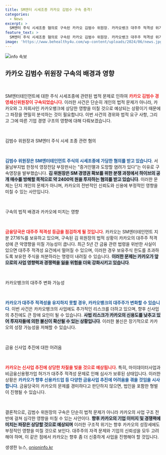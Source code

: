 ```yaml
---
title: SM엔터 시세조종 카카오 김범수 구속 충격!
categories:
  - News
excerpt: >
  SM엔터 주식 시세조종 혐의로 구속된 카카오 김범수 위원장. 카카오뱅크 대주주 적격성 위기로 금융 시장에 치명타가 될까? 카카오의 미래가 불확실해졌다! 클릭하여 자세히 알아보세요!
feature_text: >
  SM엔터 주식 시세조종 혐의로 구속된 카카오 김범수 위원장. 카카오뱅크 대주주 적격성 위기로 금융 시장에 치명타가 될까? 카카오의 미래가 불확실해졌다! 클릭하여 자세히 알아보세요!
image: 'https://www.behealthy4u.com/wp-content/uploads/2024/06/news.jpg'
---
```


<p><img src="https://www.behealthy4u.com/wp-content/uploads/2024/06/news.jpg" alt="info 속보" /></p>

<h2 data-ke-size="size26">카카오 김범수 위원장 구속의 배경과 영향</h2>

<p data-ke-size="size16">&nbsp;</p>

<p>SM엔터테인먼트에 대한 주식 시세조종에 관련된 법적 문제로 인하여 <b><span style="color: #ee2323;">카카오 김범수 경영쇄신위원장이 구속되었습니다</span></b>. 이러한 사건은 단순히 개인의 법적 문제가 아니라, 카카오와 그 자회사인 카카오뱅크에 상당한 영향을 미칠 것으로 예상되는 상황이기 때문에 그 파장을 면밀히 분석하는 것이 필요합니다. 이번 사건의 경위와 법적 요구 사항, 그리고 그에 따른 기업 경영 구조의 영향에 대해 다뤄보겠습니다.</p>

<p data-ke-size="size16">&nbsp;</p>

<p>김범수 위원장과 SM엔터 주식 시세 조종 관련 혐의</p>

<p data-ke-size="size16">&nbsp;</p>

<p><b><span style="color: #1a5490;">김범수 위원장은 SM엔터테인먼트 주식의 시세조종에 가담한 혐의를 받고 있습니다</span></b>. 서울남부지법 한정석 영장전담 부장판사는 "증거인멸과 도망할 염려가 있다"는 이유로 구속영장을 발부했습니다. <b><span style="background-color: #21538527;">김 위원장은 SM 경영권 확보를 위한 분쟁 과정에서 하이브의 공개 매수를 방해할 목적으로 약 2400억 원을 투자하는 혐의를 받고 있습니다</span></b>. 이러한 문제는 단지 개인의 문제가 아니며, 카카오의 전반적인 신뢰도와 신용에 부정적인 영향을 미칠 수 있는 사안입니다.</p>

<p data-ke-size="size16">&nbsp;</p>

<p>구속의 법적 배경과 카카오에 미치는 영향</p>

<p data-ke-size="size16">&nbsp;</p>

<p><b><span style="color: #ee2323;">금융당국은 대주주 적격성 등급을 점검하게 될 것입니다</span></b>. 카카오는 SM엔터테인먼트 지분 27.16%를 보유하고 있으며, 구속된 김 위원장의 법적 상황이 카카오의 대주주 적격성에 큰 악영향을 미칠 가능성이 큽니다. 최근 5년 간 금융 관련 법령을 위반한 사실이 있으면 대주주 적격성 요건에서 떨어질 수 있으며, 이러한 경우 보유주식 한도를 초과하도록 보유한 주식을 처분하라는 명령이 내려질 수 있습니다. <b><span style="background-color: #21538527;">이러한 문제는 카카오가 앞으로의 사업 영향력과 경쟁력을 잃을 위험을 더욱 강화시키고 있습니다</span></b>.</p>

<p data-ke-size="size16">&nbsp;</p>

<p>카카오뱅크의 대주주 변화 가능성</p>

<p data-ke-size="size16">&nbsp;</p>

<p><b><span style="color: #1a5490;">카카오가 대주주 적격성을 유지하지 못할 경우, 카카오뱅크의 대주주가 변화할 수 있습니다</span></b>. 이번 사건은 카카오뱅크의 사업에도 추가적인 리스크를 더하고 있으며, 향후 신사업의 추진에도 큰 장애 요인이 될 수 있습니다. <b><span style="background-color: #21538527;">사법 리스크가 카카오의 신용도를 낮추고 있어 투자자들에 의한 불신이 확산될 수 있는 상황입니다</span></b>. 이러한 불신은 장기적으로 카카오의 성장 가능성을 저해할 수 있습니다.</p>

<p data-ke-size="size16">&nbsp;</p>

<p>금융 신사업 추진에 대한 어려움</p>

<p data-ke-size="size16">&nbsp;</p>

<p><b><span style="color: #ee2323;">카카오는 신사업 추진에 상당한 차질을 빚을 것으로 예상됩니다</span></b>. 특히, 마이데이터사업과 비금융신용평가업 허가가 대주주 적격성 문제로 인해 심사가 보류된 상태입니다. 이러한 상황은 <b><span style="color: #1a5490;">카카오가 향후 신용카드업 등 다양한 금융사업 추진에 어려움을 겪을 것임을 시사합니다</span></b>. 금융당국이 카카오의 문제를 경미하다고 판단하지 않으면, 법인을 포함한 형벌이 진행될 수 있습니다. </p>

<p data-ke-size="size16">&nbsp;</p>

<p>결론적으로, 김범수 위원장의 구속은 단순히 법적 문제가 아니라 카카오의 사업 구조 전반에 걸쳐 심각한 영향을 미칠 수 있는 사안이다. <b><span style="background-color: #21538527;">향후 카카오의 기업 이미지 및 경쟁력에 미치는 파장은 상당할 것으로 예상되며</span></b> 이러한 구조적 위기는 향후 카카오의 성장세에도 부정적인 영향을 미칠 것으로 보인다. 대주주의 자격 문제와 기업의 신뢰성을 모두 고려해야 하며, 이 같은 점에서 카카오는 향후 좀 더 신중하게 사업을 진행해야 할 것입니다.</p>
생생한 뉴스, <a href="https://onioninfo.kr" rel="dofollow">onioninfo.kr</a>


